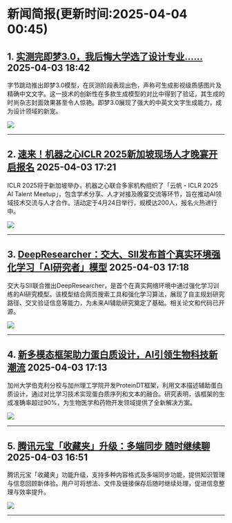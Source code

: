 # 新闻简报(更新时间:2025-04-04 00:45)

## 1. [实测完即梦3.0，我后悔大学选了设计专业……](https://www.jiqizhixin.com/articles/2025-04-03-11)   2025-04-03 18:42

字节跳动推出即梦3.0模型，在灰测阶段表现出色，声称可生成影视级质感图片及精确中文文字。这一技术的创新性在多款生成模型的对比中得到了验证，其生成的时尚杂志封面效果甚至令人惊艳。即梦3.0展现了强大的中英文文字生成能力，成为设计领域的新宠。

![](https://image.jiqizhixin.com/uploads/editor/238422e7-7956-4af6-8bac-5630622a1f25/640.jpeg)

---

## 2. [速来！机器之心ICLR 2025新加坡现场人才晚宴开启报名](https://www.jiqizhixin.com/articles/2025-04-03-10)   2025-04-03 17:21

ICLR 2025将于新加坡举办，机器之心联合多家机构组织了「云帆・ICLR 2025 AI Talent Meetup」，包含学术分享、人才对接及晚宴交流等环节，旨在推动AI领域技术交流与人才合作。活动定于4月24日举行，规模达200人，报名火热进行中。

![](https://image.jiqizhixin.com/uploads/editor/cb0b66bc-d160-469c-a339-1d376ca32282/640.png)

---

## 3. [DeepResearcher：交大、SII发布首个真实环境强化学习「AI研究者」模型](https://www.jiqizhixin.com/articles/2025-04-03-9)   2025-04-03 17:18

交大与SII联合推出DeepResearcher，是首个在真实网络环境中通过强化学习训练的AI研究模型。该模型结合网页搜索工具和强化学习算法，展现了自主规划研究路径、交叉验证信息等能力，为未来AI辅助研究奠定了基础。相关论文和代码已开源。

![](https://image.jiqizhixin.com/uploads/editor/729e33a2-a410-46d1-b02d-3634bfea0666/640.png)

---

## 4. [新多模态框架助力蛋白质设计，AI引领生物科技新潮流](https://www.aibase.com/zh/news/16856)   2025-04-03 17:13

加州大学伯克利分校与加州理工学院开发ProteinDT框架，利用文本描述辅助蛋白质设计，通过对比学习技术实现蛋白质序列和文本的融合。研究表明，该框架的生成准确率超过90%，为生物医学和药物开发领域提供了全新解决方案。

![](https://pic.chinaz.com/picmap/202311281038498083_5.jpg)

---

## 5. [腾讯元宝「收藏夹」升级：多端同步 随时继续聊](https://www.aibase.com/zh/news/16855)   2025-04-03 16:51

腾讯元宝「收藏夹」功能升级，支持多种内容格式及多端同步功能，提供知识管理与信息回顾新体验。用户可将想法、文件及链接保存后随时继续处理，促进信息整理与效率提升。

![](https://upload.chinaz.com/2025/0403/6387929585527007147367779.png)

---